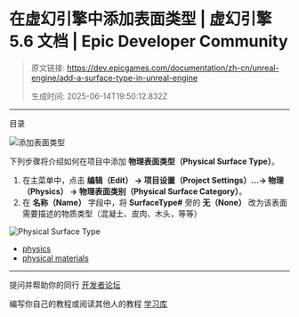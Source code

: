# 在虚幻引擎中添加表面类型 | 虚幻引擎 5.6 文档 | Epic Developer Community

> 原文链接: https://dev.epicgames.com/documentation/zh-cn/unreal-engine/add-a-surface-type-in-unreal-engine
> 
> 生成时间: 2025-06-14T19:50:12.832Z

---

目录

![添加表面类型](https://dev.epicgames.com/community/api/documentation/image/c81e3086-3fe5-43da-b605-88c541b5e31e?resizing_type=fill&width=1920&height=335)

下列步骤将介绍如何在项目中添加 **物理表面类型（Physical Surface Type）**。

1.  在主菜单中，点击 **编辑（Edit） -> 项目设置（Project Settings）...-> 物理（Physics） -> 物理表面类别（Physical Surface Category）**。
2.  在 **名称（Name）** 字段中，将 **SurfaceType#** 旁的 **无（None）** 改为该表面需要描述的物质类型（混凝土、皮肉、木头，等等）

![Physical Surface Type](https://d1iv7db44yhgxn.cloudfront.net/documentation/images/6c4edc1b-67ab-4c6b-82a8-d1d6182ee566/add-surface-type.png)

-   [physics](https://dev.epicgames.com/community/search?query=physics)
-   [physical materials](https://dev.epicgames.com/community/search?query=physical%20materials)

* * *

提问并帮助你的同行 [开发者论坛](https://forums.unrealengine.com/categories?tag=unreal-engine)

编写你自己的教程或阅读其他人的教程 [学习库](https://dev.epicgames.com/community/unreal-engine/learning)